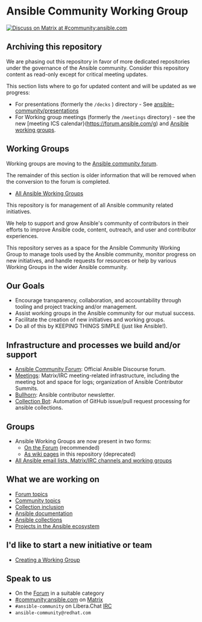 # Ansible Community Working Group

[![Discuss on Matrix at #community:ansible.com](https://img.shields.io/matrix/community:ansible.com.svg?server_fqdn=ansible-accounts.ems.host&label=Discuss%20on%20Matrix%20at%20%23community:ansible.com&logo=matrix)](https://matrix.to/#/#community:ansible.com)

## Archiving this repository

We are phasing out this repository in favor of more dedicated repositories under the governance of the
Ansible community. Consider this repository content as read-only except for critical meeting updates.

This section lists where to go for updated content and will be updated as we progress:

* For presentations (formerly the `/decks` ) directory - See [ansible-community/presentations](https://github.com/ansible-community/presentations)
* For Working group meetings (formerly the `/meetings` directory) - see the new  [meeting ICS calendar}(https://forum.ansible.com/g)
and  [Ansible working groups](https://forum.ansible.com/g).


## Working Groups

Working groups are moving to the [Ansible community forum](https://forum.ansible.com/tags/c/project/7/meeting).

The remainder of this section is older information that will be removed when the conversion to the forum is completed.

* [All Ansible Working Groups](https://github.com/ansible/community/wiki)

This repository is for management of all Ansible community related initiatives.

We help to support and grow Ansible's community of contributors in their efforts to improve Ansible code, content, outreach, and user and contributor experiences.

This repository serves as a space for the Ansible Community Working Group to manage tools used by the Ansible community, monitor progress on new initiatives, and handle requests for resources or help by various Working Groups in the wider Ansible community.

## Our Goals

* Encourage transparency, collaboration, and accountability through tooling and project tracking and/or management.
* Assist working groups in the Ansible community for our mutual success.
* Facilitate the creation of new initiatives and working groups.
* Do all of this by KEEPING THINGS SIMPLE (just like Ansible!).

## Infrastructure and processes we build and/or support

* [Ansible Community Forum](https://forum.ansible.com/): Official Ansible Discourse forum.
* [Meetings](https://github.com/ansible/community/tree/main/meetings): Matrix/IRC meeting-related infrastructure, including the meeting bot and space for logs; organization of Ansible Contributor Summits.
* [Bullhorn](https://github.com/ansible/community/wiki/News#the-bullhorn): Ansible contributor newsletter.
* [Collection Bot](https://github.com/ansible-community/collection_bot): Automation of GitHub issue/pull request processing for ansible collections.

## Groups

* Ansible Working Groups are now present in two forms:
  * [On the Forum](https://forum.ansible.com/g) (recommended)
  * [As wiki pages](https://github.com/ansible/community/wiki) in this repository (deprecated)
* [All Ansible email lists, Matrix/IRC channels and working groups](https://docs.ansible.com/ansible/devel/community/communication.html)

## What we are working on

* [Forum topics](https://forum.ansible.com/)
* [Community topics](https://github.com/ansible-community/community-topics)
* [Collection inclusion](https://github.com/ansible-collections/ansible-inclusion)
* [Ansible documentation](https://github.com/orgs/ansible/projects/94/views/1)
* [Ansible collections](https://github.com/ansible-collections)
* [Projects in the Ansible ecosystem](https://github.com/ansible)

## I'd like to start a new initiative or team

* [Creating a Working Group](WORKING-GROUPS.md)

## Speak to us

* On the [Forum](https://forum.ansible.com/categories) in a suitable category
* [#community:ansible.com](https://matrix.to/#/#community:ansible.com) on [Matrix](https://docs.ansible.com/ansible/devel/community/communication.html#ansible-community-on-matrix)
* `#ansible-community` on Libera.Chat [IRC](https://docs.ansible.com/ansible/devel/community/communication.html#ansible-community-on-irc)
* `ansible-community@redhat.com`
